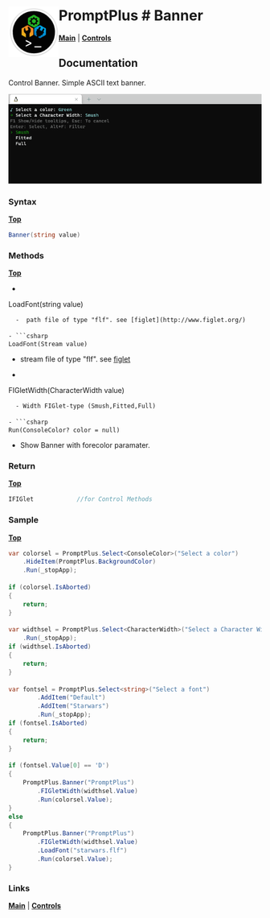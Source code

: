 # <img align="left" width="100" height="100" src="./images/icon.png"> PromptPlus # Banner
[**Main**](index.md#help) | 
[**Controls**](index.md#apis)

## Documentation
Control Banner. Simple ASCII text banner.

![](./images/Banner.gif)

### Syntax
[**Top**](#promptplus--banner)

```csharp
Banner(string value)
````

### Methods
[**Top**](#promptplus--banner)

- ```csharp
LoadFont(string value)
``` 
  -  path file of type "flf". see [figlet](http://www.figlet.org/)

- ```csharp
LoadFont(Stream value)
``` 
  - stream file of type "flf". see [figlet](http://www.figlet.org/)

- ```csharp
FIGletWidth(CharacterWidth value)
``` 
  - Width FIGlet-type (Smush,Fitted,Full)

- ```csharp
Run(ConsoleColor? color = null)
``` 
  - Show Banner with forecolor paramater.

### Return
[**Top**](#promptplus--banner)

```csharp
IFIGlet            //for Control Methods
```

### Sample
[**Top**](#promptplus--banner)

```csharp
var colorsel = PromptPlus.Select<ConsoleColor>("Select a color")
    .HideItem(PromptPlus.BackgroundColor)
    .Run(_stopApp);

if (colorsel.IsAborted)
{
    return;
}

var widthsel = PromptPlus.Select<CharacterWidth>("Select a Character Width")
    .Run(_stopApp);
if (widthsel.IsAborted)
{
    return;
}

var fontsel = PromptPlus.Select<string>("Select a font")
        .AddItem("Default")
        .AddItem("Starwars")
        .Run(_stopApp);
if (fontsel.IsAborted)
{
    return;
}

if (fontsel.Value[0] == 'D')
{
    PromptPlus.Banner("PromptPlus")
        .FIGletWidth(widthsel.Value)
        .Run(colorsel.Value);
}
else
{
    PromptPlus.Banner("PromptPlus")
        .FIGletWidth(widthsel.Value)
        .LoadFont("starwars.flf")
        .Run(colorsel.Value);
}
````

### Links
[**Main**](index.md#help) | 
[**Controls**](index.md#apis)
